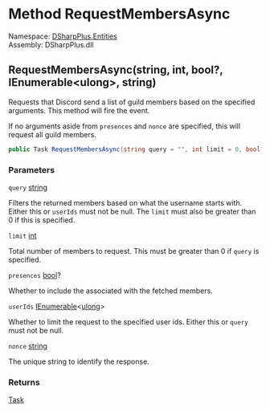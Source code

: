 # Method RequestMembersAsync

Namespace: [DSharpPlus.Entities](DSharpPlus.Entities.md)  
Assembly: DSharpPlus.dll

## <a id="DSharpPlus_Entities_DiscordGuild_RequestMembersAsync_System_String_System_Int32_System_Nullable_System_Boolean__System_Collections_Generic_IEnumerable_System_UInt64__System_String_"></a>RequestMembersAsync\(string, int, bool?, IEnumerable<ulong\>, string\)

Requests that Discord send a list of guild members based on the specified arguments. This method will fire the <xref href="DSharpPlus.DiscordClient.GuildMembersChunked" data-throw-if-not-resolved="false"></xref> event.
<p>If no arguments aside from <code class="paramref">presences</code> and <code class="paramref">nonce</code> are specified, this will request all guild members.</p>

```csharp
public Task RequestMembersAsync(string query = "", int limit = 0, bool? presences = null, IEnumerable<ulong> userIds = null, string nonce = null)
```

### Parameters

`query` [string](https://learn.microsoft.com/dotnet/api/system.string)

Filters the returned members based on what the username starts with. Either this or <code class="paramref">userIds</code> must not be null.
    The <code class="paramref">limit</code> must also be greater than 0 if this is specified.

`limit` [int](https://learn.microsoft.com/dotnet/api/system.int32)

Total number of members to request. This must be greater than 0 if <code class="paramref">query</code> is specified.

`presences` [bool](https://learn.microsoft.com/dotnet/api/system.boolean)?

Whether to include the <xref href="DSharpPlus.EventArgs.GuildMembersChunkEventArgs.Presences" data-throw-if-not-resolved="false"></xref> associated with the fetched members.

`userIds` [IEnumerable](https://learn.microsoft.com/dotnet/api/system.collections.generic.ienumerable\-1)<[ulong](https://learn.microsoft.com/dotnet/api/system.uint64)\>

Whether to limit the request to the specified user ids. Either this or <code class="paramref">query</code> must not be null.

`nonce` [string](https://learn.microsoft.com/dotnet/api/system.string)

The unique string to identify the response.

### Returns

[Task](https://learn.microsoft.com/dotnet/api/system.threading.tasks.task)


